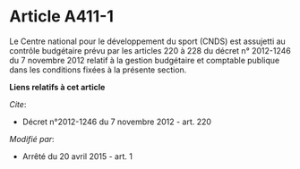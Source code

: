 # Article A411-1

Le Centre national pour le développement du sport (CNDS) est assujetti au contrôle budgétaire prévu par les articles 220 à
228 du décret n° 2012-1246 du 7 novembre 2012 relatif à la gestion budgétaire et comptable publique dans les conditions
fixées à la présente section.

**Liens relatifs à cet article**

_Cite_:

  - Décret n°2012-1246 du 7 novembre 2012 - art. 220

_Modifié par_:

  - Arrêté du 20 avril 2015 - art. 1
